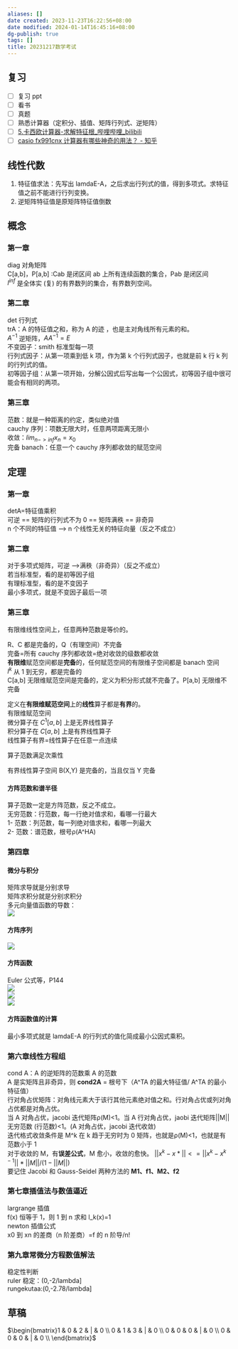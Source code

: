 ```yaml
---
aliases: []
date created: 2023-11-23T16:22:56+08:00
date modified: 2024-01-14T16:45:16+08:00
dg-publish: true
tags: []
title: 20231217数学考试
---
```


## 复习
- [ ] 复习 ppt
- [ ] 看书
- [ ] 真题
- [ ] 熟悉计算器（定积分、插值、矩阵行列式、逆矩阵）
- [ ] [5.卡西欧计算器-求解特征根\_哔哩哔哩\_bilibili](https://www.bilibili.com/video/BV1hh4y1V7XS/?p=5&spm_id_from=333.1007.top_right_bar_window_history.content.click&vd_source=20cb3e7c6ad3d64f0eb2d763ff005080)
- [ ] [casio fx991cnx 计算器有哪些神奇的用法？ - 知乎](https://www.zhihu.com/question/330552378/answer/1651781740?utm_id=0)
## 线性代数
1. 特征值求法：先写出 lamdaE-A，之后求出行列式的值，得到多项式。求特征值之前不能进行行列变换。
2. 逆矩阵特征值是原矩阵特征值倒数

## 概念
### 第一章
diag 对角矩阵  
C[a,b]，P[a,b] :Cab 是闭区间 ab 上所有连续函数的集合，Pab 是闭区间  
$l^{inf}$ 是全体实 (复) 的有界数列的集合，有界数列空间。
### 第二章
det 行列式  
trA：A 的特征值之和，称为 A 的迹  ，也是主对角线所有元素的和。  
$A^{-1}$ 逆矩阵，$AA^{-1}=E$  
不变因子：smith 标准型每一项  
行列式因子：从第一项乘到低 k 项，作为第 k 个行列式因子，也就是前 k 行 k 列的行列式的值。  
初等因子组：从第一项开始，分解公因式后写出每一个公因式，初等因子组中很可能会有相同的两项。  

### 第三章
范数：就是一种距离的约定，类似绝对值  
cauchy 序列：项数无限大时，任意两项距离无限小  
收敛：$lim_{n->{inf}} x_n=x_0$  
完备 banach：任意一个 cauchy 序列都收敛的赋范空间

## 定理
### 第一章
detA=特征值乘积  
可逆 == 矩阵的行列式不为 0  == 矩阵满秩  == 非奇异  
n 个不同的特征值 --> n 个线性无关的特征向量（反之不成立）
### 第二章
对于多项式矩阵，可逆 -->满秩（非奇异）（反之不成立）  
若当标准型，看的是初等因子组  
有理标准型，看的是不变因子  
最小多项式，就是不变因子最后一项
### 第三章
有限维线性空间上，任意两种范数是等价的。

R、C 都是完备的，Q（有理空间）不完备  
完备=所有 cauchy 序列都收敛=绝对收敛的级数都收敛  
**有限维**赋范空间都是**完备**的，任何赋范空间的有限维子空间都是 banach 空间  
$l^k$ 从 1 到无穷，都是完备的  
C[a,b] 无限维赋范空间是完备的，定义为积分形式就不完备了。P[a,b] 无限维不完备

定义在**有限维赋范空间**上的**线性**算子都是**有界**的。  
有限维赋范空间  
微分算子在 $C^1[a,b]$ 上是无界线性算子  
积分算子在 $C[a,b]$ 上是有界线性算子  
线性算子有界=线性算子在任意一点连续

算子范数满足次乘性

有界线性算子空间 B(X,Y) 是完备的，当且仅当 Y 完备
#### 方阵范数和谱半径
算子范数一定是方阵范数，反之不成立。  
无穷范数：行范数，每一行绝对值求和，看哪一行最大  
1- 范数：列范数，每一列绝对值求和，看哪一列最大  
2- 范数：谱范数，根号ρ(A^HA)
### 第四章
#### 微分与积分
矩阵求导就是分别求导  
矩阵求积分就是分别求积分  
多元向量值函数的导数：  
![](/img/user/resources/attachments/2023121320231217数学考试-3.png)
#### 方阵序列
![](/img/user/resources/attachments/2023121320231217数学考试-2.png)
#### 方阵函数
Euler 公式等，P144  
![](/img/user/resources/attachments/2023121320231217数学考试-4.png)  
![](/img/user/resources/attachments/2023121320231217数学考试.png)  
![](/img/user/resources/attachments/2023121320231217数学考试-1.png)
#### 方阵函数值的计算
最小多项式就是 lamdaE-A 的行列式的值化简成最小公因式乘积。
### 第六章线性方程组
cond A：A 的逆矩阵的范数乘 A 的范数  
A 是实矩阵且非奇异，则 **cond2A** = 根号下（A^TA 的最大特征值/ A^TA 的最小特征值）  
行对角占优矩阵：对角线元素大于该行其他元素绝对值之和。行对角占优或列对角占优都是对角占优。  
当 A 对角占优，jacobi 迭代矩阵ρ(M)<1。当 A 行对角占优，jaobi 迭代矩阵||M||无穷范数 (行范数)<1。(A 对角占优，jacobi 迭代收敛)  
迭代格式收敛条件是 M^k 在 k 趋于无穷时为 0 矩阵，也就是ρ(M)<1，也就是有范数小于 1  
对于收敛的 M，有**误差公式**，M 愈小，收敛的愈快。  $||x^k-x*|| <= ||x^k-x^{k-1}|| * ||M||/(1-||M||)$  
要记住 Jacobi 和 Gauss-Seidel 两种方法的 **M1、f1、M2、f2**
### 第七章插值法与数值逼近
largrange 插值  
f(x) 恒等于 1，则 1 到 n 求和 l_k(x)=1  
newton 插值公式  
x0 到 xn 的差商（n 阶差商）=f 的 n 阶导/n!
### 第九章常微分方程数值解法
稳定性判断  
ruler 稳定：(0,-2/lambda]  
rungekutaa:(0,-2.78/lambda]
## 草稿
$\begin{bmatrix}1 & 0 & 2 & | & 0 \\ 0 & 1 & 3 & | & 0 \\ 0 & 0 & 0 & | & 0 \\ 0 & 0 & 0 & | & 0 \\ \end{bmatrix}$